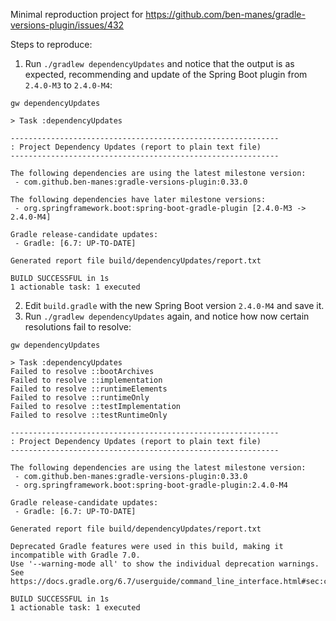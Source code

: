 Minimal reproduction project for https://github.com/ben-manes/gradle-versions-plugin/issues/432


Steps to reproduce:

1. Run `./gradlew dependencyUpdates` and notice that the output is as expected, recommending and update of the Spring Boot plugin from `2.4.0-M3` to `2.4.0-M4`:
```
gw dependencyUpdates

> Task :dependencyUpdates

------------------------------------------------------------
: Project Dependency Updates (report to plain text file)
------------------------------------------------------------

The following dependencies are using the latest milestone version:
 - com.github.ben-manes:gradle-versions-plugin:0.33.0

The following dependencies have later milestone versions:
 - org.springframework.boot:spring-boot-gradle-plugin [2.4.0-M3 -> 2.4.0-M4]

Gradle release-candidate updates:
 - Gradle: [6.7: UP-TO-DATE]

Generated report file build/dependencyUpdates/report.txt

BUILD SUCCESSFUL in 1s
1 actionable task: 1 executed
```

2. Edit `build.gradle` with the new Spring Boot version `2.4.0-M4` and save it.
3. Run `./gradlew dependencyUpdates` again, and notice how now certain resolutions fail to resolve:
```
gw dependencyUpdates

> Task :dependencyUpdates
Failed to resolve ::bootArchives
Failed to resolve ::implementation
Failed to resolve ::runtimeElements
Failed to resolve ::runtimeOnly
Failed to resolve ::testImplementation
Failed to resolve ::testRuntimeOnly

------------------------------------------------------------
: Project Dependency Updates (report to plain text file)
------------------------------------------------------------

The following dependencies are using the latest milestone version:
 - com.github.ben-manes:gradle-versions-plugin:0.33.0
 - org.springframework.boot:spring-boot-gradle-plugin:2.4.0-M4

Gradle release-candidate updates:
 - Gradle: [6.7: UP-TO-DATE]

Generated report file build/dependencyUpdates/report.txt

Deprecated Gradle features were used in this build, making it incompatible with Gradle 7.0.
Use '--warning-mode all' to show the individual deprecation warnings.
See https://docs.gradle.org/6.7/userguide/command_line_interface.html#sec:command_line_warnings

BUILD SUCCESSFUL in 1s
1 actionable task: 1 executed
```
